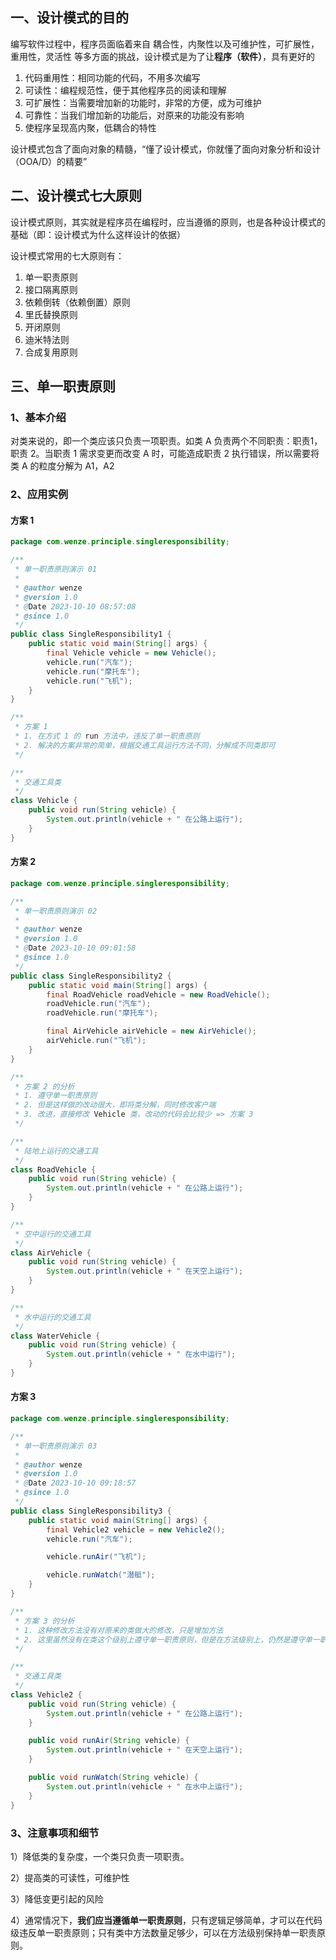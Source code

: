 ## 一、设计模式的目的

编写软件过程中，程序员面临着来自 耦合性，内聚性以及可维护性，可扩展性，重用性，灵活性 等多方面的挑战，设计模式是为了让**程序（软件）**，具有更好的

1. 代码重用性：相同功能的代码，不用多次编写
2. 可读性：编程规范性，便于其他程序员的阅读和理解
3. 可扩展性：当需要增加新的功能时，非常的方便，成为可维护
4. 可靠性：当我们增加新的功能后，对原来的功能没有影响
5. 使程序呈现高内聚，低耦合的特性

设计模式包含了面向对象的精髓，“懂了设计模式，你就懂了面向对象分析和设计（OOA/D）的精要”

## 二、设计模式七大原则

设计模式原则，其实就是程序员在编程时，应当遵循的原则，也是各种设计模式的基础（即：设计模式为什么这样设计的依据）

设计模式常用的七大原则有：

1. 单一职责原则
2. 接口隔离原则
3. 依赖倒转（依赖倒置）原则
4. 里氏替换原则
5. 开闭原则
6. 迪米特法则
7. 合成复用原则

## 三、单一职责原则

### 1、基本介绍

对类来说的，即一个类应该只负责一项职责。如类 A 负责两个不同职责：职责1，职责 2。当职责 1 需求变更而改变 A 时，可能造成职责 2 执行错误，所以需要将类 A 的粒度分解为 A1，A2

### 2、应用实例

#### 方案 1

```java
package com.wenze.principle.singleresponsibility;

/**
 * 单一职责原则演示 01
 *
 * @author wenze
 * @version 1.0
 * @Date 2023-10-10 08:57:08
 * @since 1.0
 */
public class SingleResponsibility1 {
    public static void main(String[] args) {
        final Vehicle vehicle = new Vehicle();
        vehicle.run("汽车");
        vehicle.run("摩托车");
        vehicle.run("飞机");
    }
}

/**
 * 方案 1
 * 1. 在方式 1 的 run 方法中，违反了单一职责原则
 * 2. 解决的方案非常的简单，根据交通工具运行方法不同，分解成不同类即可
 */

/**
 * 交通工具类
 */
class Vehicle {
    public void run(String vehicle) {
        System.out.println(vehicle + " 在公路上运行");
    }
}
```

#### 方案 2

```java
package com.wenze.principle.singleresponsibility;

/**
 * 单一职责原则演示 02
 *
 * @author wenze
 * @version 1.0
 * @Date 2023-10-10 09:01:58
 * @since 1.0
 */
public class SingleResponsibility2 {
    public static void main(String[] args) {
        final RoadVehicle roadVehicle = new RoadVehicle();
        roadVehicle.run("汽车");
        roadVehicle.run("摩托车");

        final AirVehicle airVehicle = new AirVehicle();
        airVehicle.run("飞机");
    }
}

/**
 * 方案 2 的分析
 * 1. 遵守单一职责原则
 * 2. 但是这样做的改动很大，即将类分解，同时修改客户端
 * 3. 改进，直接修改 Vehicle 类，改动的代码会比较少 => 方案 3
 */

/**
 * 陆地上运行的交通工具
 */
class RoadVehicle {
    public void run(String vehicle) {
        System.out.println(vehicle + " 在公路上运行");
    }
}

/**
 * 空中运行的交通工具
 */
class AirVehicle {
    public void run(String vehicle) {
        System.out.println(vehicle + " 在天空上运行");
    }
}

/**
 * 水中运行的交通工具
 */
class WaterVehicle {
    public void run(String vehicle) {
        System.out.println(vehicle + " 在水中运行");
    }
}
```

#### 方案 3

```java
package com.wenze.principle.singleresponsibility;

/**
 * 单一职责原则演示 03
 *
 * @author wenze
 * @version 1.0
 * @Date 2023-10-10 09:18:57
 * @since 1.0
 */
public class SingleResponsibility3 {
    public static void main(String[] args) {
        final Vehicle2 vehicle = new Vehicle2();
        vehicle.run("汽车");

        vehicle.runAir("飞机");

        vehicle.runWatch("潜艇");
    }
}

/**
 * 方案 3 的分析
 * 1. 这种修改方法没有对原来的类做大的修改，只是增加方法
 * 2. 这里虽然没有在类这个级别上遵守单一职责原则，但是在方法级别上，仍然是遵守单一职责
 */

/**
 * 交通工具类
 */
class Vehicle2 {
    public void run(String vehicle) {
        System.out.println(vehicle + " 在公路上运行");
    }

    public void runAir(String vehicle) {
        System.out.println(vehicle + " 在天空上运行");
    }

    public void runWatch(String vehicle) {
        System.out.println(vehicle + " 在水中上运行");
    }
}
```

### 3、注意事项和细节

1）降低类的复杂度，一个类只负责一项职责。

2）提高类的可读性，可维护性

3）降低变更引起的风险

4）通常情况下，**我们应当遵循单一职责原则**，只有逻辑足够简单，才可以在代码级违反单一职责原则；只有类中方法数量足够少，可以在方法级别保持单一职责原则。